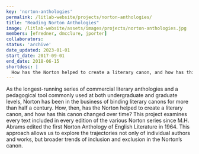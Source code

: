 ```yaml
---
key: 'norton-anthologies'
permalink: /litlab-website/projects/norton-anthologies/
title: "Reading Norton Anthologies"
image: /litlab-website/assets/images/projects/norton-anthologies.jpg
members: [efredner, dmcclure, jporter]
collaborators:
status: 'archive'
date_updated: 2023-01-01
start_date: 2017-09-01
end_date: 2018-06-15
shortdesc: |
  How has the Norton helped to create a literary canon, and how has this canon changed over time?
---
```


As the longest-running series of commercial literary anthologies and a pedagogical tool commonly used at both undergraduate and graduate levels, Norton has been in the business of binding literary canons for more than half a century. How, then, has the Norton helped to create a literary canon, and how has this canon changed over time? This project examines every text included in every edition of the various Norton series since M.H. Abrams edited the first Norton Anthology of English Literature in 1964. This approach allows us to explore the trajectories not only of individual authors and works, but broader trends of inclusion and exclusion in the Norton’s canon.